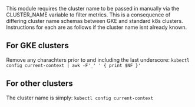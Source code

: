 This module requires the cluster name to be passed in manually via the CLUSTER_NAME variable to filter metrics. This is a consequence of differing cluster name schemas between GKE and standard k8s clusters. Instructions for each are as follows if the cluster name isnt already known.

## For GKE clusters

Remove any charachters prior to and including the last underscore:
`kubectl config current-context | awk -F'_' ' { print $NF }'`

## For other clusters

The cluster name is simply:
 `kubectl config current-context`
